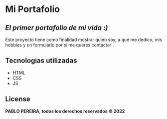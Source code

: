 # Mi Portafolio
## _El primer portafolio de mi vida :)_



Este proyecto tiene como finalidad mostrar quien soy, a qué me dedico, mis hobbies y un formulario por si me queres contactar .



## Tecnologias utilizadas

-  HTML
- CSS
- JS





## License



**PABLO PEREIRA, todos los derechos reservados &copy; 2022**
